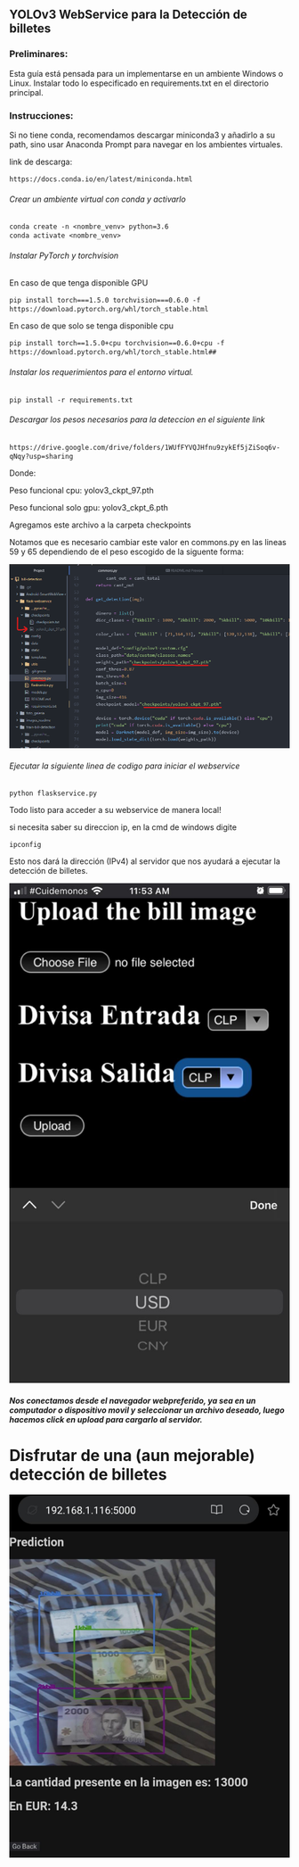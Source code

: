 ## YOLOv3 WebService para la Detección de billetes

### Preliminares:

Esta guía está pensada para un implementarse en un ambiente Windows o Linux. Instalar todo lo especificado en requirements.txt en el directorio principal.

### Instrucciones:
Si no tiene conda, recomendamos descargar miniconda3 y añadirlo a su path, sino usar Anaconda Prompt para navegar en los ambientes virtuales.

link de descarga:
```
https://docs.conda.io/en/latest/miniconda.html
```

###### Crear un ambiente virtual con conda y activarlo

```
conda create -n <nombre_venv> python=3.6
conda activate <nombre_venv>
```

###### Instalar PyTorch y torchvision

En caso de que tenga disponible GPU

```
pip install torch===1.5.0 torchvision===0.6.0 -f https://download.pytorch.org/whl/torch_stable.html
```

En caso de que solo se tenga disponible cpu
```
pip install torch==1.5.0+cpu torchvision==0.6.0+cpu -f https://download.pytorch.org/whl/torch_stable.html##
```

###### Instalar los requerimientos para el entorno virtual.

```
pip install -r requirements.txt
```
###### Descargar los pesos necesarios para la deteccion en el siguiente link
```
https://drive.google.com/drive/folders/1WUfFYVQJHfnu9zykEf5jZiSoq6v-qNqy?usp=sharing
```
Donde:

Peso funcional cpu: yolov3_ckpt_97.pth

Peso funcional solo gpu: yolov3_ckpt_6.pth

Agregamos este archivo a la carpeta checkpoints

Notamos que es necesario cambiar este valor en commons.py en las lineas 59 y 65 dependiendo de el peso escogido de la siguente forma:

![Captura de el servidor web](/images_readme/pesos.png)

###### Ejecutar la siguiente linea de codigo para iniciar el webservice

```
python flaskservice.py
```
Todo listo para acceder a su webservice de manera local!

si necesita saber su direccion ip, en la cmd de windows digite

```
ipconfig
```

Esto nos dará la dirección (IPv4) al servidor que nos ayudará a ejecutar la detección de billetes.


![Captura de el servidor web](/images_readme/flaskservice.png)

##### Nos conectamos desde el navegador webpreferido, ya sea en un computador o dispositivo movil y seleccionar un archivo deseado, luego hacemos click en upload para cargarlo al servidor.



# __Disfrutar de una (aun mejorable) detección de billetes__

![Captura de el servidor web](/images_readme/flaskServiceResult.png)
